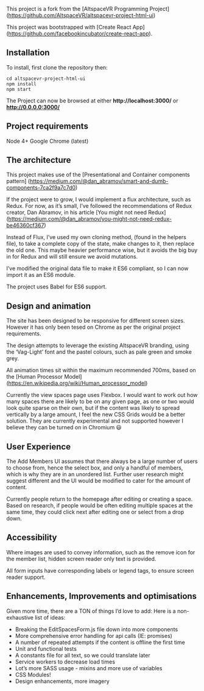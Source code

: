 This project is a fork from the [AltspaceVR Programming Project] 
(https://github.com/AltspaceVR/altspacevr-project-html-ui)

This project was bootstrapped with [Create React App]
(https://github.com/facebookincubator/create-react-app).


## Installation
To install, first clone the repository then:

```
cd altspacevr-project-html-ui
npm install
npm start
```

The Project can now be browsed at either **http://localhost:3000/** or **http://0.0.0.0:3000/**


## Project requirements
Node 4+
Google Chrome (latest)


## The architecture
This project makes use of the [Presentational and Container components pattern]
(https://medium.com/@dan_abramov/smart-and-dumb-components-7ca2f9a7c7d0)

If the project were to grow, I would implement a flux architecture, such as Redux. For now, as it’s small, I’ve followed the recommendations of Redux creator, Dan Abramov, in his article [You might not need Redux] 
(https://medium.com/@dan_abramov/you-might-not-need-redux-be46360cf367)

Instead of Flux, I’ve used my own cloning method, (found in the helpers file), to take a complete copy of the state, make changes to it, then replace the old one. This maybe heavier performance wise, but it avoids the big buy in for Redux and will still ensure we avoid mutations.

I’ve modified the original data file to make it ES6 compliant, so I can now import it as an ES6 module.

The project uses Babel for ES6 support.


## Design and animation
The site has been designed to be responsive for different screen sizes. However it has only been tesed on Chrome as per the original project requirements.

The design attempts to leverage the existing AltspaceVR branding, using the ‘Vag-Light’ font and the pastel colours, such as pale green and smoke grey. 

All animation times sit within the maximum recommended 700ms, based on the [Human Processor Model]
(https://en.wikipedia.org/wiki/Human_processor_model)

Currently the view spaces page uses Flexbox. I would want to work out how many spaces there are likely to be on any given page, as one or two would look quite sparse on their own, but if the content was likely to spread vertically by a large amount, I feel the new CSS Grids would be a better solution. They are currently experimental and not supported however I believe they can be turned on in Chromium 😃 


## User Experience
The Add Members UI assumes that there always be a large number of users to choose from, hence the select box, and only a handful of members, which is why they are in an unordered list. Further user research might suggest different and the UI would be modified to cater for the amount of content.

Currently people return to the homepage after editing or creating a space. Based on research, if people would be often editing multiple spaces at the same time, they could click next after editing one or select from a drop down. 


## Accessibility
Where images are used to convey information, such as the remove icon for the member list, hidden screen reader only text is provided.

All form inputs have corresponding labels or legend tags, to ensure screen reader support.
  
  
## Enhancements, Improvements and optimisations
Given more time, there are a TON of things I’d love to add: Here is a non-exhaustive list of ideas:

- Breaking the EditSpacesForm.js file down into more components
- More comprehensive error handling for api calls (IE: promises)
- A number of repeated attempts if the content is offline the first time
- Unit and functional tests
- A constants file for all text, so we could translate later
- Service workers to decrease load times
- Lot’s more SASS usage - mixins and more use of variables
- CSS Modules!
- Design enhancements, more imagery
